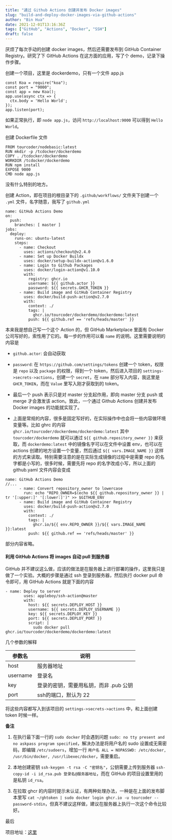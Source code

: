 ```yaml
---
title: "通过 Github Actions 创建并发布 Docker images"
slug: "build-and-deploy-docker-images-via-github-actions"
author: "Bin Hua"
date: 2021-12-01T13:16:36Z
tags: ["GitHub", "Actions", "Docker", "SSH"]
draft: false
---
```


厌烦了每次手动的创建 docker images，然后还需要发布到 GitHub Container Registry。研究了下 GitHub Actions 在这方面的应用，写了个 demo，记录下操作步骤。

创建一个项目，这里是 dockerdemo，只有一个文件 app.js

```
const Koa = require("koa");
const port = "9000";
const app = new Koa();
app.use(async ctx => {
  ctx.body = 'Hello World';
});
app.listen(port);
```

如果正常执行，即 `node app.js`，访问 `http://localhost:9000` 可以得到 `Hello World`。

创建 Dockerfile 文件

```
FROM tourcoder/nodebasic:latest
RUN mkdir -p /tcdocker/dockerdemo
COPY . /tcdocker/dockerdemo
WORKDIR /tcdocker/dockerdemo
RUN npm install
EXPOSE 9000
CMD node app.js
```

没有什么特别的地方。

创建 Action，即在项目的根目录下的 `.github/workflows/` 文件夹下创建一个 `.yml` 文件，名字随意，我写了 `github.yml`

```
name: GitHub Actions Demo
on:
  push:
    branches: [ master ]
jobs:
  deploy:
    runs-on: ubuntu-latest
    steps:
      - name: Checkout
        uses: actions/checkout@v2.4.0
      - name: Set up Docker Buildx
        uses: docker/setup-buildx-action@v1.6.0
      - name: Login to Github Packages
        uses: docker/login-action@v1.10.0
        with:
          registry: ghcr.io
          username: ${{ github.actor }}
          password: ${{ secrets.GHCR_TOKEN }}
      - name: Build image and GitHub Container Registry
        uses: docker/build-push-action@v2.7.0
        with:
          context: ./
          tags: |
            ghcr.io/tourcoder/dockerdemo/dockerdemo:latest
          push: ${{ github.ref == 'refs/heads/master' }}
```

本来我是想自己写一个这个 Action 的，但 GitHub Marketplace 里面有 Docker 公司写好的，索性用了它的。每一步的作用可以看 `name` 的说明。这里需要说明的内容是

- `github.actor`: 会自动获取

- `password`: 在 `https://github.com/settings/tokens` 创建一个 token，权限是 `repo` 以及 `package` 的权限，得到一个 token，然后进入项目的 `settings->secrets->actions`，创建一个 `secret`，在 `name` 部分写入内容，我这里是 `GHCR_TOKEN`，而在 `Value` 里写入刚才获取到的 token。

- 最后一个 push 表示只是对 master 分支起作用，即向 master 分支 push 或 merge 才会激发该 action。致此，一个通过 Github Actions 创建并发布 Docker images 的功能就实现了。

- 上面是常规的内容，很多是固定写好的，在实际操作中也会将一些内容做环境变量等。比如 ghrc 的内容 `ghcr.io/tourcoder/dockerdemo/dockerdemo:latest` 其中 `tourcoder/dockerdemo` 就可以通过 `${{ github.repository_owner }}` 来获取，而 `dockerdemo:latest` 中的镜像名字可以在文件中设置 env，也可以在 actions 创建的地方设置一个变量，然后通过 `${{ vars.IMAGE_NAME }}` 这样的方式来读取。特别需要注意的是在实际生成镜像的过程中是需要 repo 的名字都是小写的，很多时候，需要先将 repo 的名字改成小写，所以上面的 github.yaml 文件内容会变成

```
name: GitHub Actions Demo
//...
      - name: Convert repository_owner to lowercase
        run: echo "REPO_OWNER=$(echo ${{ github.repository_owner }} | tr '[:upper:]' '[:lower:]')" >> $GITHUB_ENV
      - name: Build image and GitHub Container Registry
        uses: docker/build-push-action@v2.7.0
        with:
          context: ./
          tags: |
            ghcr.io/${{ env.REPO_OWNER }}/${{ vars.IMAGE_NAME }}:latest
          push: ${{ github.ref == 'refs/heads/master' }}
```

部分内容省略。

#### 利用 GitHub Actions 将 images 自动 pull 到服务器

GitHub 并不建议这么做，应该的做法是在服务器上进行部署的操作，这里我只是做了一个实验。大概的步骤是通过 ssh 登录到服务器，然后执行 docker pull 命令即可，用 GitHub Actions 就是下面的内容

```
- name: Deploy to server
        uses: appleboy/ssh-action@master
        with:
          host: ${{ secrets.DEPLOY_HOST }}
          username: ${{ secrets.DEPLOY_USERNAME }}
          key: ${{ secrets.DEPLOY_KEY }}
          port: ${{ secrets.DEPLOY_PORT }}
          script: |
            sudo docker pull ghcr.io/tourcoder/dockerdemo/dockerdemo:latest
```

几个参数的解释

|参数名|说明|
|---|---|
|host|服务器地址|
|username|登录名|
|key|登录的密钥，需要用私钥，而非 .pub 公钥|
|port|ssh的端口，默认为 22|

将这些内容都写入到该项目的 `settings->secrets->actions` 中，和上面创建 token 时候一样。

**备注**

1. 在执行最下面一行的 `sudo docker` 时会遇到问题 `sudo: no tty present and no askpass program specified`，解决办法是将用户名的 sudo 设置成无需密码，即编辑 `/etc/sudoers`，增加一行 `用户名 ALL = NOPASSWD: /etc/docker, /usr/bin/docker, /usr/libexec/docker`，需要重启。

2. 本地创建密钥 `ssh-keygen -t rsa -C "密钥名"`，公钥需要上传到服务器 `ssh-copy-id -i id_rsa.pub 登录名@服务器地址`，而在 GitHub 的项目设置里用的是私钥 `id_rsa`。

3. 在拉取 ghcr 的内容时提示未认证，有两种处理办法，一种是在上面的发布脚本里写 `cat ~/ghtoken | sudo docker login ghcr.io -u tourcoder --password-stdin`，但真不建议这样做，建议在服务器上执行一次这个命令比较好。

最后

项目地址：[这里](https://github.com/tourcoder/dockerdemo)
